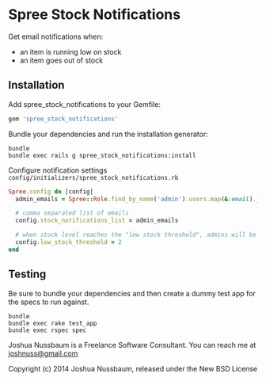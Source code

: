 Spree Stock Notifications
=======================

Get email notifications when:

 - an item is running low on stock
 - an item goes out of stock

Installation
------------

Add spree_stock_notifications to your Gemfile:

```ruby
gem 'spree_stock_notifications'
```

Bundle your dependencies and run the installation generator:

```shell
bundle
bundle exec rails g spree_stock_notifications:install
```

Configure notification settings `config/initializers/spree_stock_notifications.rb`

```ruby
Spree.config do |config|
  admin_emails = Spree::Role.find_by_name('admin').users.map(&:email).join(',')

  # comma separated list of emails
  config.stock_notifications_list = admin_emails

  # when stock level reaches the "low stock threshold", admins will be notified. Default is 1
  config.low_stock_threshold = 2
end
```

Testing
-------

Be sure to bundle your dependencies and then create a dummy test app for the specs to run against.

```shell
bundle
bundle exec rake test_app
bundle exec rspec spec
```

Joshua Nussbaum is a Freelance Software Consultant. You can reach me at joshnuss@gmail.com

Copyright (c) 2014 Joshua Nussbaum, released under the New BSD License
